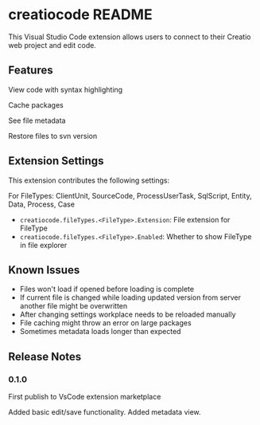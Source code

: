# creatiocode README

This Visual Studio Code extension allows users to connect to their Creatio web project and edit code.

## Features

View code with syntax highlighting

Cache packages

See file metadata

Restore files to svn version

## Extension Settings

This extension contributes the following settings:

For FileTypes:
ClientUnit,
SourceCode,
ProcessUserTask,
SqlScript,
Entity,
Data,
Process,
Case

* `creatiocode.fileTypes.<FileType>.Extension`: File extension for FileType
* `creatiocode.fileTypes.<FileType>.Enabled`: Whether to show FileType in file explorer

## Known Issues

* Files won't load if opened before loading is complete
* If current file is changed while loading updated version from server another file might be overwritten
* After changing settings workplace needs to be reloaded manually
* File caching might throw an error on large packages
* Sometimes metadata loads longer than expected

## Release Notes

### 0.1.0
First publish to VsCode extension marketplace

Added basic edit/save functionality. 
Added metadata view.
